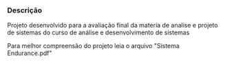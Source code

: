 ### Descrição

  Projeto desenvolvido para a avaliação final da materia de analise e projeto de sistemas do curso de análise e desenvolvimento de sistemas

  Para melhor compreensão do projeto leia o arquivo "Sistema Endurance.pdf"

  
